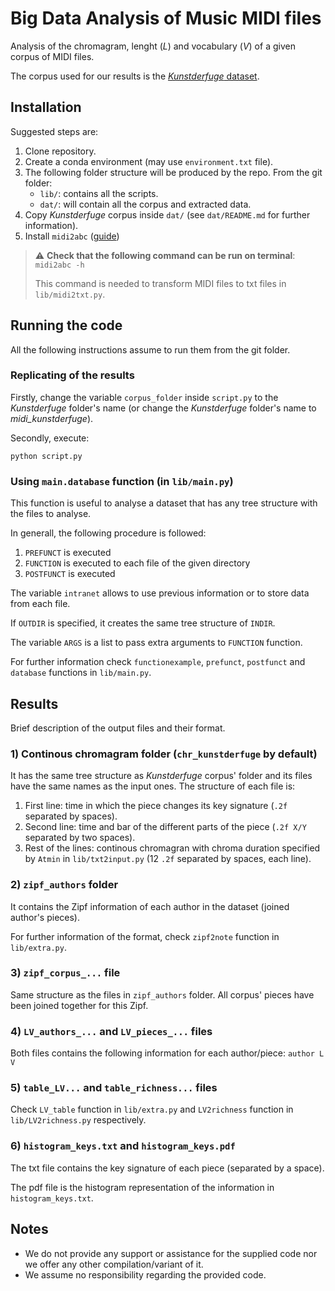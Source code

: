 # Big Data Analysis of Music MIDI files

Analysis of the chromagram, lenght (_L_) and vocabulary (_V_) of a given corpus of MIDI files. 

The corpus used for our results is the [_Kunstderfuge_ dataset](http://www.kunstderfuge.com/). 


## Installation

Suggested steps are:

1. Clone repository.
1. Create a conda environment (may use `environment.txt` file).
1. The following folder structure will be produced by the repo. From the git folder:
    - `lib/`: contains all the scripts.
    - `dat/`: will contain all the corpus and extracted data.
1. Copy _Kunstderfuge_ corpus inside `dat/` (see `dat/README.md` for further information). 
1. Install `midi2abc` ([guide](https://command-not-found.com/midi2abc))

> :warning: **Check that the following command can be run on terminal**: `midi2abc -h`
> 
> This command is needed to transform MIDI files to txt files in `lib/midi2txt.py`. 


## Running the code

All the following instructions assume to run them from the git folder. 

### Replicating of the results

Firstly, change the variable `corpus_folder` inside `script.py` to the _Kunstderfuge_ folder's name (or change the _Kunstderfuge_ folder's name to _midi_kunstderfuge_). 

Secondly, execute:
```
python script.py
```

### Using `main.database` function (in `lib/main.py`)

This function is useful to analyse a dataset that has any tree structure with the files to analyse. 

In generall, the following procedure is followed:
1. `PREFUNCT` is executed
1. `FUNCTION` is executed to each file of the given directory
1. `POSTFUNCT` is executed

The variable `intranet` allows to use previous information or to store data from each file. 

If `OUTDIR` is specified, it creates the same tree structure of `INDIR`. 

The variable `ARGS` is a list to pass extra arguments to `FUNCTION` function. 

For further information check `functionexample`, `prefunct`, `postfunct` and `database` functions in `lib/main.py`. 


## Results

Brief description of the output files and their format. 

### 1) Continous chromagram folder (`chr_kunstderfuge` by default)

It has the same tree structure as _Kunstderfuge_ corpus' folder and its files have the same names as the input ones. 
The structure of each file is:
1. First line: time in which the piece changes its key signature (`.2f` separated by spaces).
1. Second line: time and bar of the different parts of the piece (`.2f X/Y` separated by two spaces).
1. Rest of the lines: continous chromagran with chroma duration specified by `Atmin` in `lib/txt2input.py` (12 `.2f` separated by spaces, each line).

### 2) `zipf_authors` folder

It contains the Zipf information of each author in the dataset (joined author's pieces). 

For further information of the format, check `zipf2note` function in `lib/extra.py`. 

### 3) `zipf_corpus_...` file

Same structure as the files in `zipf_authors` folder. All corpus' pieces have been joined together for this Zipf. 

### 4) `LV_authors_...` and `LV_pieces_...` files

Both files contains the following information for each author/piece: `author L V`

### 5) `table_LV...` and `table_richness...` files

Check `LV_table` function in `lib/extra.py` and `LV2richness` function in `lib/LV2richness.py` respectively. 

### 6) `histogram_keys.txt` and `histogram_keys.pdf`

The txt file contains the key signature of each piece (separated by a space). 

The pdf file is the histogram representation of the information in `histogram_keys.txt`. 


## Notes

- We do not provide any support or assistance for the supplied code nor we offer any other compilation/variant of it.
- We assume no responsibility regarding the provided code.
